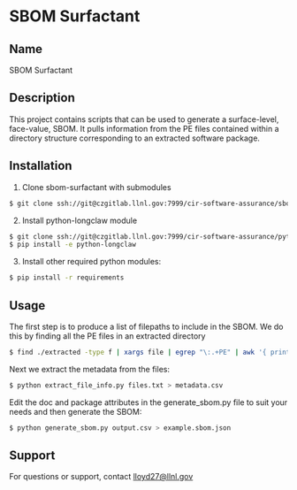 # SBOM Surfactant

## Name
SBOM Surfactant

## Description
This project contains scripts that can be used to generate a surface-level, face-value, SBOM.  It pulls information from the PE files contained within a directory structure corresponding to an extracted software package.

## Installation
1. Clone sbom-surfactant with submodules
```bash
$ git clone ssh://git@czgitlab.llnl.gov:7999/cir-software-assurance/sbom-surfactant.git
```

2. Install python-longclaw module
```bash
$ git clone ssh://git@czgitlab.llnl.gov:7999/cir-software-assurance/python-longclaw.git
$ pip install -e python-longclaw
```

3. Install other required python modules:
```bash
$ pip install -r requirements
```
## Usage
The first step is to produce a list of filepaths to include in the SBOM.  We do this by finding all the PE files in an extracted directory
```bash
$ find ./extracted -type f | xargs file | egrep "\:.+PE" | awk '{ print $1 }' | sort > files.txt
```

Next we extract the metadata from the files:
```bash
$ python extract_file_info.py files.txt > metadata.csv
```

Edit the doc and package attributes in the generate_sbom.py file to suit your needs and then generate the SBOM:
```bash
$ python generate_sbom.py output.csv > example.sbom.json
```

## Support
For questions or support, contact lloyd27@llnl.gov

